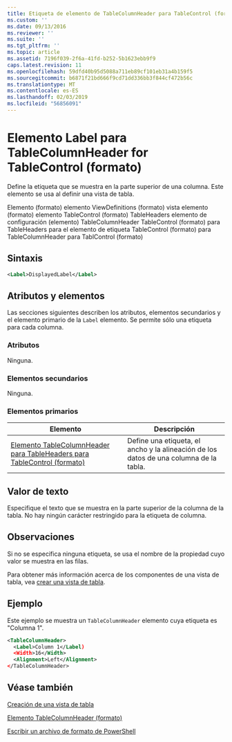 ```yaml
---
title: Etiqueta de elemento de TableColumnHeader para TableControl (formato) | Microsoft Docs
ms.custom: ''
ms.date: 09/13/2016
ms.reviewer: ''
ms.suite: ''
ms.tgt_pltfrm: ''
ms.topic: article
ms.assetid: 7196f039-2f6a-41fd-b252-5b1623ebb9f9
caps.latest.revision: 11
ms.openlocfilehash: 59dfd40b95d5088a711eb89cf101eb31a4b159f5
ms.sourcegitcommit: b6871f21bd666f9cd71dd336bb3f844cf472b56c
ms.translationtype: MT
ms.contentlocale: es-ES
ms.lasthandoff: 02/03/2019
ms.locfileid: "56856091"
---
```

# <a name="label-element-for-tablecolumnheader-for-tablecontrol-format"></a>Elemento Label para TableColumnHeader for TableControl (formato)

Define la etiqueta que se muestra en la parte superior de una columna. Este elemento se usa al definir una vista de tabla.

Elemento (formato) elemento ViewDefinitions (formato) vista elemento (formato) elemento TableControl (formato) TableHeaders elemento de configuración (elemento) TableColumnHeader TableControl (formato) para TableHeaders para el elemento de etiqueta TableControl (formato) para TableColumnHeader para TablControl (formato)

## <a name="syntax"></a>Sintaxis

```xml
<Label>DisplayedLabel</Label>

```

## <a name="attributes-and-elements"></a>Atributos y elementos

Las secciones siguientes describen los atributos, elementos secundarios y el elemento primario de la `Label` elemento. Se permite sólo una etiqueta para cada columna.

### <a name="attributes"></a>Atributos

Ninguna.

### <a name="child-elements"></a>Elementos secundarios

Ninguna.

### <a name="parent-elements"></a>Elementos primarios

|Elemento|Descripción|
|-------------|-----------------|
|[Elemento TableColumnHeader para TableHeaders para TableControl (formato)](./tablecolumnheader-element-format.md)|Define una etiqueta, el ancho y la alineación de los datos de una columna de la tabla.|

## <a name="text-value"></a>Valor de texto

Especifique el texto que se muestra en la parte superior de la columna de la tabla. No hay ningún carácter restringido para la etiqueta de columna.

## <a name="remarks"></a>Observaciones

Si no se especifica ninguna etiqueta, se usa el nombre de la propiedad cuyo valor se muestra en las filas.

Para obtener más información acerca de los componentes de una vista de tabla, vea [crear una vista de tabla](./creating-a-table-view.md).

## <a name="example"></a>Ejemplo

Este ejemplo se muestra un `TableColumnHeader` elemento cuya etiqueta es "Columna 1".

```xml
<TableColumnHeader>
  <Label>Column 1</Label)
  <Width>16</Width>
  <Alignment>Left</Alignment>
</TableColumnHeader>
```

## <a name="see-also"></a>Véase también

[Creación de una vista de tabla](./creating-a-table-view.md)

[Elemento TableColumnHeader (formato)](./tablecolumnheader-element-format.md)

[Escribir un archivo de formato de PowerShell](./writing-a-powershell-formatting-file.md)
